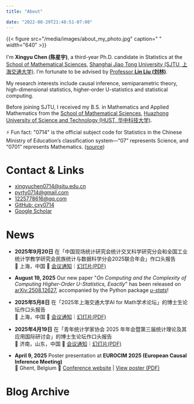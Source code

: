 ```yaml
---
title: "About"

date: "2022-08-29T21:48:51-07:00"
---
```

{{< figure src="/media/images/about_my_photo.jpg" caption=" " width="640" >}}

I'm **Xingyu Chen (陈星宇)**, a third-year Ph.D. candidate in Statistics at the [School of Mathematical Sciences](https://math.sjtu.edu.cn/Default/index/), [Shanghai Jiao Tong University (SJTU, 上海交通大学)](https://www.sjtu.edu.cn/).  I’m fortunate to be advised by [Professor **Lin Liu (刘林)**](https://linliu-stats.github.io/).

My research interests include causal inference, semiparametric theory, high-dimensional statistics, higher-order U-statistics and statistical computing.

Before joining SJTU, I received my B.S. in Mathematics and Applied Mathematics from the [School of Mathematical Sciences](https://maths.hust.edu.cn/), [Huazhong University of Science and Technology (HUST, 华中科技大学)](http://www.hust.edu.cn/).

⚡ Fun fact: "0714" is the official subject code for Statistics in the Chinese Ministry of Education’s classification system—“07” represents Science, and “0701” represents Mathematics. ([source](https://www.cdgdc.edu.cn/dslxkpgjggb/))

# Contact & Links

- xingyuchen0714@sjtu.edu.cn
- pyrty0714@gmail.com
- 1225778616@qq.com
- [GitHub: cxy0714](https://github.com/cxy0714)
- [Google Scholar](https://scholar.google.com/citations?user=y_sQ5jMAAAAJ&hl=zh-CN)

# News

- **2025年9月20日** 在「中国现场统计研究会统计交叉科学研究分会和全国工业统计学教学研究会民族统计与数据科学分会2025联合年会」作口头报告  
📍 上海，中国 🔗 [会议通知](https://mp.weixin.qq.com/s/sG7wi3bYeIVD0CvmP3vHfA)｜[幻灯片(PDF)](media/pdf/computing_U_slides_250920.pdf)


- **August 19, 2025** Our new paper "*On Computing and the Complexity of Computing Higher-Order U-Statistics, Exactly*" has been released on [arXiv:2508.12627](https://arxiv.org/abs/2508.12627), accompanied by the Python package *[u-stats](https://libraries.io/pypi/u-stats)*!
- **2025年5月8日** 在「2025年上海交通大学AI for Math学术论坛」的博士生论坛作口头报告  
📍 上海，中国 🔗 [会议通知](https://math.sjtu.edu.cn/conference/upload/%E4%BC%9A%E8%AE%AE%E6%89%8B%E5%86%8C20250507.pdf)｜[幻灯片(PDF)](media/pdf/slides_250508_sjtu.pdf)
- **2025年4月19日** 在「青年统计学家协会 2025 年年会暨第三届统计理论及其应用国际研讨会」的博士生论坛作口头报告  
📍 济南，山东，中国 🔗 [会议通知](https://mp.weixin.qq.com/s/TSpeKe6CJ3TXSqVWetmQqA)｜[幻灯片(PDF)](media/pdf/slides_250419_jinan.pdf)
- **April 9, 2025** Poster presentation at **EUROCIM 2025 (European Causal Inference Meeting)**  
  📍 Ghent, Belgium 🔗 [Conference website](https://eurocim.org/ghent-2025/) | [View poster (PDF)](media/pdf/poster_250409_ghent.pdf)

# Blog Archive
